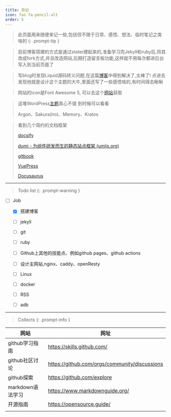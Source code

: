 ```yaml
---
title: 杂记
icon: fas fa-pencil-alt
order: 5
---
```




> 此页面用来随便来记一些,包括但不限于日常、感悟、想法、临时笔记之类啥的
{: .prompt-tip }



> 目前博客搭建的方式是通过stater建起来的,准备学习完Jekyll和ruby后,将其改成fork方式,并且改造网站,后期打造留言板功能,这样就不用每次都进后台写入到当前页面了



> 写blog时发现Liquid源码转义问题,在这篇[博客](https://cotes.page/posts/jekyll-code-snippet/)中得到解决了,太棒了! 点进去发现他就是设计这个主题的大牛,里面还写了一些感悟啥的,有时间得去瞅瞅



> 网站的icon是Font Awesome 5, 可以去这个[网站](https://www.w3schools.com/icons/fontawesome5_intro.asp)获取



> 这堆WordPress[主题](https://www.liveout.cn/per_blogsheme_share/)真心不错 到时候可以看看
>
> Argon、Sakura(iro)、Memory、Kratos


> 看到几个简约的文档框架
> 
> [docsify](https://docsify.js.org/#/)
> 
> [dumi - 为组件研发而生的静态站点框架 (umijs.org)](https://d.umijs.org/)
> 
> [gitbook](https://www.gitbook.com/)
> 
> [VuePress](https://vuepress.vuejs.org/)
> 
> [Docusaurus](https://docusaurus.io/)

---

> Todo list
{: .prompt-warning }



- [ ] Job
  - [x] 搭建博客
  - [ ] jekyll
  - [ ] git
  - [ ] ruby
  - [ ] Github上其他的技能点、例如github pages、github actions
  - [ ] 设计主网站,nginx、caddy、openResty
  - [ ] Linux
  - [ ] docker
  - [ ] RSS
  - [ ] adb



---

> Collects
{: .prompt-info }



| 网站             | 网址                                          |
| ---------------- | --------------------------------------------- |
| github学习指南   | <https://skills.github.com/>                    |
| github社区讨论   | <https://github.com/orgs/community/discussions> |
| github探索       | <https://github.com/explore>                    |
| markdown语法学习 | <https://www.markdownguide.org/>                |
| 开源指南         | <https://opensource.guide/>                     |
|                  |                                               |

